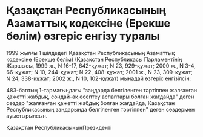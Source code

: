 # Қазақстан Республикасының Азаматтық кодексіне (Ерекше бөлім) өзгеріс енгізу туралы

1999 жылғы 1 шілдедегі Қазақстан Республикасының Азаматтық кодексіне (Ерекше бөлім) (Қазақстан Республикасы Парламентінің Жаршысы, 1999 ж., N 16-17, 642-құжат; N 23, 929-құжат; 2000 ж., N 3-4, 66-құжат; N 10, 244-құжат; N 22, 408-құжат; 2001 ж., N 23, 309-құжат; N 24, 338-құжат; 2002 ж., N 10, 102-құжат) мынадай өзгеріс енгізілсін:

483-баптың 1-тармағындағы "заңдарда белгіленген тәртіппен жалғанған қажетті жабдық, сондай-ақ есептеу аспаптары болған жағдайда" деген сөздер "жалғанған қажетті жабдық болған жағдайда, Қазақстан Республикасының заңдарында белгіленген тәртіппен" деген сөздермен ауыстырылсын.

Қазақстан РеспубликасыныңПрезиденті

